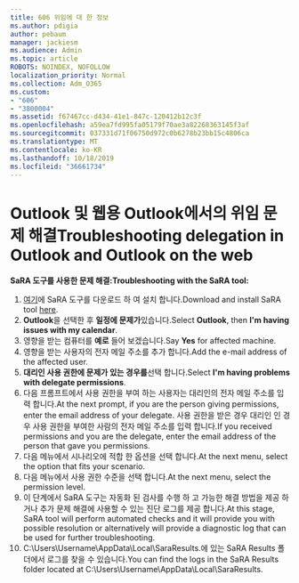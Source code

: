 ```yaml
---
title: 606 위임에 대 한 정보
ms.author: pdigia
author: pebaum
manager: jackiesm
ms.audience: Admin
ms.topic: article
ROBOTS: NOINDEX, NOFOLLOW
localization_priority: Normal
ms.collection: Adm_O365
ms.custom:
- "606"
- "3800004"
ms.assetid: f67467cc-d434-41e1-847c-120412b12c3f
ms.openlocfilehash: a59ea7fd995fa05179f70ae3a82268363145f3af
ms.sourcegitcommit: 037331d71f06750d972c0b6278b23bb15c4806ca
ms.translationtype: MT
ms.contentlocale: ko-KR
ms.lasthandoff: 10/18/2019
ms.locfileid: "36661734"
---
```

# <a name="troubleshooting-delegation-in-outlook-and-outlook-on-the-web"></a><span data-ttu-id="bfe17-102">Outlook 및 웹용 Outlook에서의 위임 문제 해결</span><span class="sxs-lookup"><span data-stu-id="bfe17-102">Troubleshooting delegation in Outlook and Outlook on the web</span></span>

<span data-ttu-id="bfe17-103">**SaRA 도구를 사용한 문제 해결:**</span><span class="sxs-lookup"><span data-stu-id="bfe17-103">**Troubleshooting with the SaRA tool:**</span></span>

1. <span data-ttu-id="bfe17-104">[여기](https://aka.ms/SaRA-SkypeForBusinessSignIn)에 SaRA 도구를 다운로드 하 여 설치 합니다.</span><span class="sxs-lookup"><span data-stu-id="bfe17-104">Download and install SaRA tool [here](https://aka.ms/SaRA-SkypeForBusinessSignIn).</span></span>
1. <span data-ttu-id="bfe17-105">**Outlook**을 선택한 후 **일정에 문제가**있습니다.</span><span class="sxs-lookup"><span data-stu-id="bfe17-105">Select **Outlook**, then **I'm having issues with my calendar**.</span></span>
1. <span data-ttu-id="bfe17-106">영향을 받는 컴퓨터를 **예로** 들어 보겠습니다.</span><span class="sxs-lookup"><span data-stu-id="bfe17-106">Say **Yes** for affected machine.</span></span>
1. <span data-ttu-id="bfe17-107">영향을 받는 사용자의 전자 메일 주소를 추가 합니다.</span><span class="sxs-lookup"><span data-stu-id="bfe17-107">Add the e-mail address of the affected user.</span></span>
1. <span data-ttu-id="bfe17-108">**대리인 사용 권한에 문제가 있는 경우를**선택 합니다.</span><span class="sxs-lookup"><span data-stu-id="bfe17-108">Select **I'm having problems with delegate permissions**.</span></span>
1. <span data-ttu-id="bfe17-109">다음 프롬프트에서 사용 권한을 부여 하는 사용자는 대리인의 전자 메일 주소를 입력 합니다.</span><span class="sxs-lookup"><span data-stu-id="bfe17-109">At the next prompt, if you are the person giving permissions, enter the email address of your delegate.</span></span> <span data-ttu-id="bfe17-110">사용 권한을 받은 경우 대리인 인 경우 사용 권한을 부여한 사람의 전자 메일 주소를 입력 합니다.</span><span class="sxs-lookup"><span data-stu-id="bfe17-110">If you received permissions and you are the delegate, enter the email address of the person that gave you permissions.</span></span>
1. <span data-ttu-id="bfe17-111">다음 메뉴에서 시나리오에 적합 한 옵션을 선택 합니다.</span><span class="sxs-lookup"><span data-stu-id="bfe17-111">At the next menu, select the option that fits your scenario.</span></span>
1. <span data-ttu-id="bfe17-112">다음 메뉴에서 사용 권한 수준을 선택 합니다.</span><span class="sxs-lookup"><span data-stu-id="bfe17-112">At the next menu, select the permission level.</span></span>
1. <span data-ttu-id="bfe17-113">이 단계에서 SaRA 도구는 자동화 된 검사를 수행 하 고 가능한 해결 방법을 제공 하거나 추가 문제 해결에 사용할 수 있는 진단 로그를 제공 합니다.</span><span class="sxs-lookup"><span data-stu-id="bfe17-113">At this stage, SaRA tool will perform automated checks and it will provide you with possible resolution or alternatively will provide a diagnostic log that can be used for further troubleshooting.</span></span>
1. <span data-ttu-id="bfe17-114">C:\Users\Username\AppData\Local\SaraResults.에 있는 SaRA Results 폴더에서 로그를 찾을 수 있습니다.</span><span class="sxs-lookup"><span data-stu-id="bfe17-114">You can find the logs in the SaRA Results folder located at C:\Users\Username\AppData\Local\SaraResults.</span></span>
